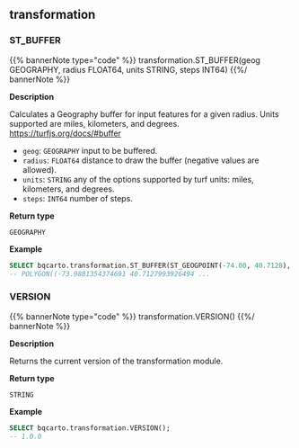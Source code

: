 ## transformation

### ST_BUFFER

{{% bannerNote type="code" %}}
transformation.ST_BUFFER(geog GEOGRAPHY, radius FLOAT64, units STRING, steps INT64)
{{%/ bannerNote %}}

**Description**

Calculates a Geography buffer for input features for a given radius. Units supported are miles, kilometers, and degrees. https://turfjs.org/docs/#buffer

* `geog`: `GEOGRAPHY` input to be buffered.
* `radius`: `FLOAT64` distance to draw the buffer (negative values are allowed).
* `units`: `STRING` any of the options supported by turf units: miles, kilometers, and degrees.
* `steps`: `INT64` number of steps.

**Return type**

`GEOGRAPHY`

**Example**

``` sql
SELECT bqcarto.transformation.ST_BUFFER(ST_GEOGPOINT(-74.00, 40.7128), 1, 'kilometers', 10);
-- POLYGON((-73.9881354374691 40.7127993926494 ... 
```

### VERSION

{{% bannerNote type="code" %}}
transformation.VERSION()
{{%/ bannerNote %}}

**Description**

Returns the current version of the transformation module.

**Return type**

`STRING`

**Example**

```sql
SELECT bqcarto.transformation.VERSION();
-- 1.0.0
```
